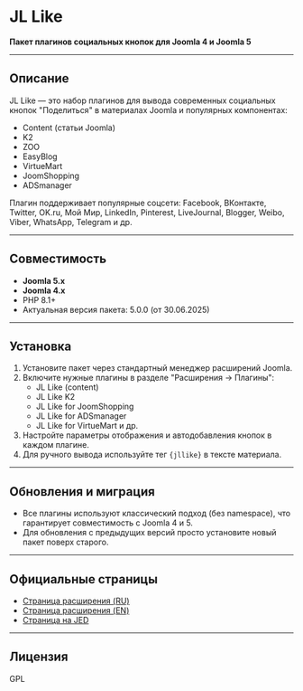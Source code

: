 # JL Like

**Пакет плагинов социальных кнопок для Joomla 4 и Joomla 5**

---

## Описание

JL Like — это набор плагинов для вывода современных социальных кнопок "Поделиться" в материалах Joomla и популярных компонентах:

- Content (статьи Joomla)
- K2
- ZOO
- EasyBlog
- VirtueMart
- JoomShopping
- ADSmanager

Плагин поддерживает популярные соцсети: Facebook, ВКонтакте, Twitter, OK.ru, Мой Мир, LinkedIn, Pinterest, LiveJournal, Blogger, Weibo, Viber, WhatsApp, Telegram и др.

---

## Совместимость

- **Joomla 5.x**
- **Joomla 4.x**
- PHP 8.1+
- Актуальная версия пакета: 5.0.0 (от 30.06.2025)

---

## Установка

1. Установите пакет через стандартный менеджер расширений Joomla.
2. Включите нужные плагины в разделе "Расширения → Плагины":
    - JL Like (content)
    - JL Like K2
    - JL Like for JoomShopping
    - JL Like for ADSmanager
    - JL Like for VirtueMart и др.
3. Настройте параметры отображения и автодобавления кнопок в каждом плагине.
4. Для ручного вывода используйте тег `{jllike}` в тексте материала.

---

## Обновления и миграция

- Все плагины используют классический подход (без namespace), что гарантирует совместимость с Joomla 4 и 5.
- Для обновления с предыдущих версий просто установите новый пакет поверх старого.

---

## Официальные страницы

- [Страница расширения (RU)](https://joomline.ru/rasshirenija/plugin/jllike.html)
- [Страница расширения (EN)](http://joomline.org/extensions/scripts-other-developments/jllike.html)
- [Страница на JED](https://extensions.joomla.org/extension/joomline-like)

---

## Лицензия

GPL
